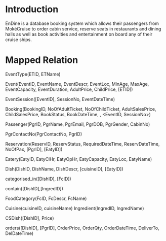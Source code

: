 # Introduction
EnDine is a database booking system which allows their passengers from MokéCruise to order cabin service, reserve seats in restaurants and dining halls as well as book activities and entertainment on board any of their cruise ships.

# Mapped Relation
EventType(ETID, ETName)

Event(EventID, EventName, EventDescr, EventLoc, MinAge, MaxAge, EventCapacity, EventDuration, AdultPrice,  ChildPrice, [ETID])

EventSession([EventID], SessionNo, EventDateTime)

Booking(BookingID, NoOfAdultTicket, NoOfChildTicket, AdultSalesPrice, ChildSalesPrice, BookStatus, BookDateTime, <PgrID>, <EventID, SessionNo>)

Passenger(PgrID, PgrName, PgrEmail, PgrDOB, PgrGender, CabinNo)

PgrContactNo(PgrContactNo, PgrID)

Reservation(ReservID, ReservStatus, RequiredDateTime, ReservDateTime, NoOfPax, [PgrID], [EatyID])

Eatery(EatyID, EatyClHr, EatyOpHr, EatyCapacity, EatyLoc, EatyName)

Dish(DishID, DishName, DishDescr, [cuisineID], [EatyID])

categorised_in([DishID], [FcID])

contain([DishID],[IngredID])

FoodCategory(FcID, FcDescr, FcName)

Cuisine(cuisineID, cuisineName)
Ingredient(IngredID, IngredName)

CSDish([DishID], Price)

orders([DishID], [PgrID], OrderPrice, OrderQty, OrderDateTime, DeliverTo, DelDateTime)
